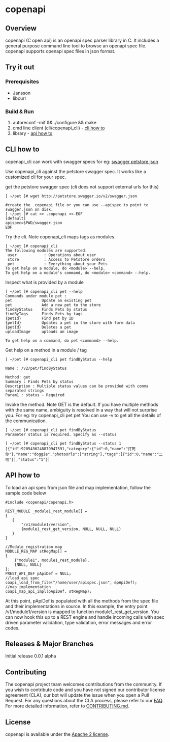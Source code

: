 

# copenapi

## Overview
copenapi (C open api) is an openapi spec parser library in C. It includes a general purpose
command line tool to browse an openapi spec file. copenapi supports openapi spec files in
json format.

## Try it out

### Prerequisites

* Jansson
* libcurl

### Build & Run

1. autoreconf -mif && ./configure && make
2. cmd line client (cli/copenapi_cli) - [cli how to](#cli-how-to)
3. library - [api how to](#api-how-to)

## CLI how to
copenapi_cli can work with swagger specs for eg: [swagger petstore json](http://petstore.swagger.io/v2/swagger.json)

Use copenapi_cli against the petstore swagger spec. It works like a customized cli for your spec.

get the petstore swagger spec (cli does not support external urls for this)
~~~
[ ~/pet ]# wget http://petstore.swagger.io/v2/swagger.json

#create the .copenapi file or you can use --apispec to point to swagger.json on disk.
[ ~/pet ]# cat >> .copenapi <<-EOF
[default]
apispec=$PWD/swagger.json
EOF

~~~

Try the cli. Note copenapi_cli maps tags as modules.
~~~
[ ~/pet ]# copenapi_cli
The following modules are supported.
 user            : Operations about user
 store           : Access to Petstore orders
 pet             : Everything about your Pets
To get help on a module, do <module> --help.
To get help on a module's command, do <module> <command> --help.
~~~

Inspect what is provided by a module
~~~
[ ~/pet ]# copenapi_cli pet --help
Commands under module pet :
pet             Update an existing pet
pet             Add a new pet to the store
findByStatus    Finds Pets by status
findByTags      Finds Pets by tags
{petId}         Find pet by ID
{petId}         Updates a pet in the store with form data
{petId}         Deletes a pet
uploadImage     uploads an image

To get help on a command, do pet <command> --help.
~~~

Get help on a method in a module / tag
~~~
[ ~/pet ]# copenapi_cli pet findByStatus --help

Name : /v2/pet/findByStatus

Method: get
Summary : Finds Pets by status
Description : Multiple status values can be provided with comma separated strings
Param1 : status - Required
~~~

Invoke the method. Note GET is the default.
If you have multiple methods with the same name, ambiguity is resolved
in a way that will not surprise you. For eg: try copenapi_cli pet pet
You can use -v to get all the details of the communication.
~~~
[ ~/pet ]# copenapi_cli pet findByStatus
Parameter status is required. Specify as --status

[ ~/pet ]# copenapi_cli pet findByStatus --status 1
[{"id":9205436248879947591,"category":{"id":0,"name":"打死你"},"name":"doggie","photoUrls":["string"],"tags":[{"id":0,"name":"二哈"}],"status":"1"}]
~~~

## API how to

To load an api spec from json file and map implementation, follow the sample code below

    #include <copenapi/copenapi.h>

    REST_MODULE _module1_rest_module[] =
    {
       {
           "/v1/module1/version",
           {module1_rest_get_version, NULL, NULL, NULL}
       }
    }

    //Module registration map
    MODULE_REG_MAP stRegMap[] =
    {
        {"module1", module1_rest_module},
        {NULL, NULL}
    };
    PREST_API_DEF pApiDef = NULL;
    //load api spec
    coapi_load_from_file("/home/user/apispec.json", &pApiDef);
    //map implementation
    coapi_map_api_impl(pApiDef, stRegMap);

At this point, pApiDef is populated with all the methods from the spec file and their implementations in source.
In this example, the entry point /v1/module1/version is mapped to function module1_rest_get_version.
You can now hook this up to a REST engine and handle incoming calls with spec driven
parameter validation, type validation, error messages and error codes.

## Releases & Major Branches
Initial release 0.0.1 alpha

## Contributing

The copenapi project team welcomes contributions from the community. If you wish to contribute code and you have not
signed our contributor license agreement (CLA), our bot will update the issue when you open a Pull Request. For any
questions about the CLA process, please refer to our [FAQ](https://cla.vmware.com/faq). For more detailed information,
refer to [CONTRIBUTING.md](CONTRIBUTING.md).

## License
copenapi is available under the [Apache 2 license](LICENSE).
